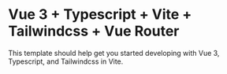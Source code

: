 # Vue 3 + Typescript + Vite + Tailwindcss + Vue Router

This template should help get you started developing with Vue 3, Typescript, and Tailwindcss in Vite.
